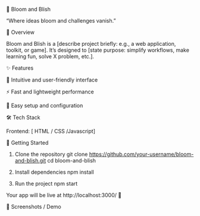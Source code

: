 🌸 Bloom and Blish

“Where ideas bloom and challenges vanish.”

📖 Overview

Bloom and Blish is a [describe project briefly: e.g., a web application, toolkit, or game].
It’s designed to [state purpose: simplify workflows, make learning fun, solve X problem, etc.].

✨ Features

🌼 Intuitive and user-friendly interface

⚡ Fast and lightweight performance

🔧 Easy setup and configuration


🛠️ Tech Stack

Frontend: [ HTML / CSS /Javascript]

🚀 Getting Started
1. Clone the repository
git clone https://github.com/your-username/bloom-and-blish.git
cd bloom-and-blish

2. Install dependencies
npm install

3. Run the project
npm start


Your app will be live at http://localhost:3000/
 🎉

📸 Screenshots / Demo


